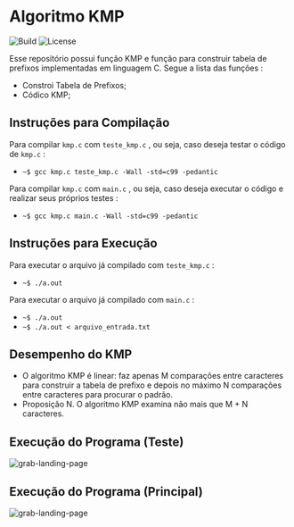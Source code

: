 Algoritmo KMP
=============

![Build](https://img.shields.io/gitlab/pipeline/rafaelescaleira/kmp.svg)
![License](https://img.shields.io/github/license/rafaelescaleira/kmp.svg)

Esse repositório possui função KMP e função para construir tabela de prefixos implementadas em linguagem C.
Segue a lista das funções :

* Constroi Tabela de Prefixos;
* Códico KMP;

Instruções para Compilação
--------------------------
Para compilar `` kmp.c `` com `` teste_kmp.c `` , ou seja, caso deseja testar o código de `` kmp.c `` :

* `` ~$ gcc kmp.c teste_kmp.c -Wall -std=c99 -pedantic ``

Para compilar `` kmp.c `` com `` main.c `` , ou seja, caso deseja executar o código e realizar seus próprios testes :

* `` ~$ gcc kmp.c main.c -Wall -std=c99 -pedantic ``

Instruções para Execução
------------------------
Para executar o arquivo já compilado com `` teste_kmp.c `` :

* `` ~$ ./a.out ``

Para executar o arquivo já compilado com `` main.c `` :

* `` ~$ ./a.out ``
* `` ~$ ./a.out < arquivo_entrada.txt ``

Desempenho do KMP
------------------

* O algoritmo KMP é linear: faz apenas M comparações entre caracteres para construir a tabela de prefixo e depois no máximo N comparações entre caracteres para procurar o padrão.
* Proposição N. O algoritmo KMP examina não mais que M + N caracteres.

Execução do Programa (Teste)
----------------------------
![grab-landing-page](https://j.gifs.com/nrq8kP.gif)

Execução do Programa (Principal)
--------------------------------
![grab-landing-page](https://j.gifs.com/W7ym9n.gif)
